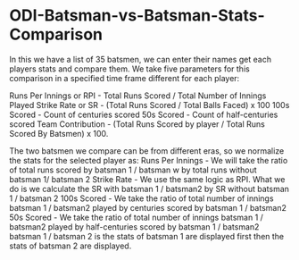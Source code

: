 # ODI-Batsman-vs-Batsman-Stats-Comparison
In this we have a list of 35 batsmen, we can enter their names get each players stats and compare them.
We take five parameters for this comparison in a specified time frame different for each player:

Runs Per Innings or RPI - Total Runs Scored / Total Number of Innings Played
Strike Rate or SR - (Total Runs Scored / Total Balls Faced) x 100
100s Scored - Count of centuries scored
50s Scored - Count of half-centuries scored
Team Contribution - (Total Runs Scored by player / Total Runs Scored By Batsmen) x 100.

The two batsmen we compare can be from different eras, so we normalize the stats for the selected player as:
Runs Per Innings - We will take the ratio of total runs scored by batsman 1 / batsman w by total runs without batsman 1/ batsman 2
Strike Rate - We use the same logic as RPI. What we do is we calculate the SR with batsman 1 / batsman2 by SR without batsman 1 / batsman 2
100s Scored - We take the ratio of total number of innings  batsman 1 / batsman2 played by centuries scored by  batsman 1 / batsman2
50s Scored - We take the ratio of total number of innings  batsman 1 / batsman2 played by half-centuries scored by  batsman 1 / batsman2
batsman 1 / batsman 2 is the stats of batsman 1 are displayed first then the stats of batsman 2 are displayed.
